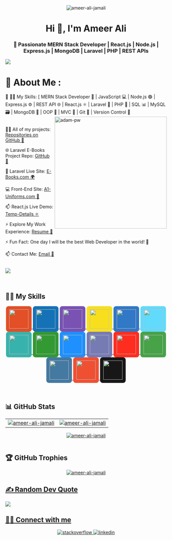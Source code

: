 <div class="Box-body p-4">      
      
<p align="center">
      <img src="https://komarev.com/ghpvc/?username=ameer-ali-jamali&label=Profile%20views&color=0e75b6&style=flat" alt="ameer-ali-jamali" />
</p>
<h3 align="center" dir="auto">
<h1 align="center">Hi 👋, I'm <strong>Ameer Ali</strong></h1>
</a>
      <h3 align="center">🚀 Passionate MERN Stack Developer | React.js | Node.js | Express.js | MongoDB | Laravel | PHP | REST APIs</h3>
<p dir="auto">
      <a target="_blank"  rel="noopener noreferrer nofollow" href="https://raw.githubusercontent.com/andreasbm/readme/master/assets/lines/colored.png"><img src="https://raw.githubusercontent.com/andreasbm/readme/master/assets/lines/colored.png" style="max-width: 100%;"></a>
</p>
<p dir="auto" >
<h1>
      <g-emoji class="g-emoji" alias="dizzy" fallback-src="https://github.githubassets.com/images/icons/emoji/unicode/1f4ab.png">💫</g-emoji>
      About Me :
</h1>
<g-emoji class="g-emoji" alias="telescope" fallback-src="https://github.githubassets.com/images/icons/emoji/unicode/1f52d.png">🔭</g-emoji>
👨‍💻  My Skills: [ MERN Stack Developer 🚀 | JavaScript 💻 | Node.js 🟢 | Express.js ⚙️ | REST API 🌐 | React.js ⚛️ | Laravel 🐘 | PHP 🔵 | SQL 📊 | MySQL 🗃️ | MongoDB 🍃 | OOP 🧠 | MVC 🧩 | Git 🧷 | Version Control 🔧
<br>

<img align="right" src="https://github.com/Adam-pw/Adam-pw/raw/main/animation_500_kxa883sd.gif" alt="adam-pw" style="max-width: 100%; display: inline-block;" data-target="animated-image.originalImage" width="350">
<br>
    
👨‍💻 All of my projects: [Repositories on GitHub 🔗](https://github.com/ameer-ali-jamali?tab=repositories)
<br>

🌐 Laravel E-Books Project Repo: [GitHub 📎](https://github.com/ameer-ali-jamali/E_Project_Using_Laravel)
<br>

👕 Laravel Live Site: [E-Books.com 🌍](https://e-boooks.000webhostapp.com/)
<br>

💻 Front-End Site: [A1-Uniforms.com 🛒](https://a1-uniforrms.000webhostapp.com)
<br>

📫 React.js Live Demo: [Temp-Details ⚛️](https://temprory-details.netlify.app/)
<br>

⚡ Explore My Work Experience: [Resume 📎](https://drive.google.com/drive/folders/1XPQ8rRWJ_PKh5L8VUcd1Mf31DwBevdIx)
<br>

⚡ Fun Fact: One day I will be the best Web Developer in the world! 💯
<br>

📫 Contact Me: [Email 💌](https://mail.google.com/mail/?view=cm&fs=1&to=ameer.ali.jamali886@gmail.com)
</p>

## 
<p dir="auto">
    <a target="_blank" rel="noopener noreferrer nofollow" href="https://raw.githubusercontent.com/andreasbm/readme/master/assets/lines/colored.png"><img src="https://raw.githubusercontent.com/andreasbm/readme/master/assets/lines/colored.png" style="max-width: 100%;">
     </a>
</p>
<br>

## 👨‍💻 My Skills

<p align="center">

  <!-- HTML5 -->
  <a href="https://developer.mozilla.org/en-US/docs/Web/HTML" target="_blank" title="HTML5">
    <img src="https://cdn.jsdelivr.net/gh/devicons/devicon/icons/html5/html5-original.svg" width="60" height="60" style="background-color:#e34f26; padding:10px; border-radius:8px;" />
  </a>

  <!-- CSS3 -->
  <a href="https://developer.mozilla.org/en-US/docs/Web/CSS" target="_blank" title="CSS3">
    <img src="https://cdn.jsdelivr.net/gh/devicons/devicon/icons/css3/css3-original.svg" width="60" height="60" style="background-color:#1572B6; padding:10px; border-radius:8px;" />
  </a>

  <!-- Bootstrap -->
  <a href="https://getbootstrap.com/" target="_blank" title="Bootstrap">
    <img src="https://upload.wikimedia.org/wikipedia/commons/b/b2/Bootstrap_logo.svg" width="60" height="60" style="background-color:#7952B3; padding:10px; border-radius:8px;" />
  </a>

  <!-- JavaScript -->
  <a href="https://developer.mozilla.org/en-US/docs/Web/JavaScript" target="_blank" title="JavaScript">
    <img src="https://cdn.jsdelivr.net/gh/devicons/devicon/icons/javascript/javascript-original.svg" width="60" height="60" style="background-color:#f7df1e; padding:10px; border-radius:8px;" />
  </a>

  <!-- TypeScript -->
  <a href="https://www.typescriptlang.org/" target="_blank" title="TypeScript">
    <img src="https://cdn.jsdelivr.net/gh/devicons/devicon/icons/typescript/typescript-original.svg" width="60" height="60" style="background-color:#3178c6; padding:10px; border-radius:8px;" />
  </a>

  <!-- React -->
  <a href="https://reactjs.org/" target="_blank" title="React">
    <img src="https://cdn.jsdelivr.net/gh/devicons/devicon/icons/react/react-original.svg" width="60" height="60" style="background-color:#61DAFB; padding:10px; border-radius:8px;" />
  </a>

  <!-- Tailwind CSS -->
  <a href="https://tailwindcss.com/" target="_blank" title="Tailwind CSS">
    <img src="https://upload.wikimedia.org/wikipedia/commons/d/d5/Tailwind_CSS_Logo.svg" width="60" height="60" style="background-color:#38B2AC; padding:10px; border-radius:8px;" />
  </a>

  <!-- Node.js -->
  <a href="https://nodejs.org/" target="_blank" title="Node.js">
    <img src="https://cdn.jsdelivr.net/gh/devicons/devicon/icons/nodejs/nodejs-original.svg" width="60" height="60" style="background-color:#339933; padding:10px; border-radius:8px;" />
  </a>

  <!-- Express.js -->
  <a href="https://expressjs.com/" target="_blank" title="Express.js">
    <img src="https://img.icons8.com/color/48/000000/express-js.png" width="60" height="60" style="background-color:#1E90FF; padding:10px; border-radius:8px;" />
  </a>

  <!-- PHP -->
  <a href="https://php.net/" target="_blank" title="PHP">
    <img src="https://cdn.jsdelivr.net/gh/devicons/devicon/icons/php/php-original.svg" width="60" height="60" style="background-color:#777bb4; padding:10px; border-radius:8px;" />
  </a>

  <!-- Laravel -->
  <a href="https://laravel.com/" target="_blank" title="Laravel">
    <img src="https://upload.wikimedia.org/wikipedia/commons/9/9a/Laravel.svg" width="60" height="60" style="background-color:#FF2D20; padding:10px; border-radius:8px;" />
  </a>

  <!-- MongoDB -->
  <a href="https://www.mongodb.com/" target="_blank" title="MongoDB">
    <img src="https://cdn.jsdelivr.net/gh/devicons/devicon/icons/mongodb/mongodb-original.svg" width="60" height="60" style="background-color:#47A248; padding:10px; border-radius:8px;" />
  </a>

  <!-- MySQL -->
  <a href="https://www.mysql.com/" target="_blank" title="MySQL">
    <img src="https://cdn.jsdelivr.net/gh/devicons/devicon/icons/mysql/mysql-original.svg" width="60" height="60" style="background-color:#4479A1; padding:10px; border-radius:8px;" />
  </a>

  <!-- Git -->
  <a href="https://git-scm.com/" target="_blank" title="Git">
    <img src="https://cdn.jsdelivr.net/gh/devicons/devicon/icons/git/git-original.svg" width="60" height="60" style="background-color:#F05032; padding:10px; border-radius:8px;" />
  </a>

  <!-- GitHub -->
  <a href="https://github.com/" target="_blank" title="GitHub">
    <img src="https://cdn.jsdelivr.net/gh/devicons/devicon/icons/github/github-original.svg" width="60" height="60" style="background-color:#181717; padding:10px; border-radius:8px;" />
  </a>

</p>




<br/>  
  
      
## 📊 GitHub Stats
      
<table><tr><td valign="top" width="50%">
<div align="center">  
<a href="#"><img  src="https://github-readme-stats.vercel.app/api?username=ameer-ali-jamali&show_icons=true&locale=en" alt="ameer-ali-jamali" /></a>      
</div>
</td><td valign="top" width="50%"> 
<div align="center">  
     <a href="#"><img  src="https://github-readme-streak-stats.herokuapp.com/?user=ameer-ali-jamali&theme=default" alt="ameer-ali-jamali" /></a>
      </div>
</table> 
<div align="center">
<a href="#"><img src="https://github-readme-stats.vercel.app/api/top-langs?username=ameer-ali-jamali&show_icons=true&locale=en&layout=compact" alt="ameer-ali-jamali" /></a>
      </div>
<br/>          
      
## 🏆 GitHub Trophies 
      
<div  align="center">
   <a href="https://github.com/ryo-ma/github-profile-trophy"><img src="https://github-profile-trophy.vercel.app/?username=ameer-ali-jamali" alt="ameer-ali-jamali" /></div>
       
## ✍️ Random Dev Quote    
<img src="https://quotes-github-readme.vercel.app/api?type=horizontal&theme=radical" />
</div>
      
## 👨‍💻 Connect with me  
<div align="center">
<a href="https://stackoverflow.com/" target="_blank">
<img src=https://img.shields.io/badge/stackoverflow-%23F28032.svg?&style=for-the-badge&logo=stackoverflow&logoColor=white alt=stackoverflow style="margin-bottom: 5px;" />
</a>
<a href="https://linkedin.com/in/ameer-ali-jamali" target="_blank">
<img src=https://img.shields.io/badge/linkedin-%231E77B5.svg?&style=for-the-badge&logo=linkedin&logoColor=white alt=linkedin style="margin-bottom: 5px;" />
</a>  
      
</div>  
<br/>

